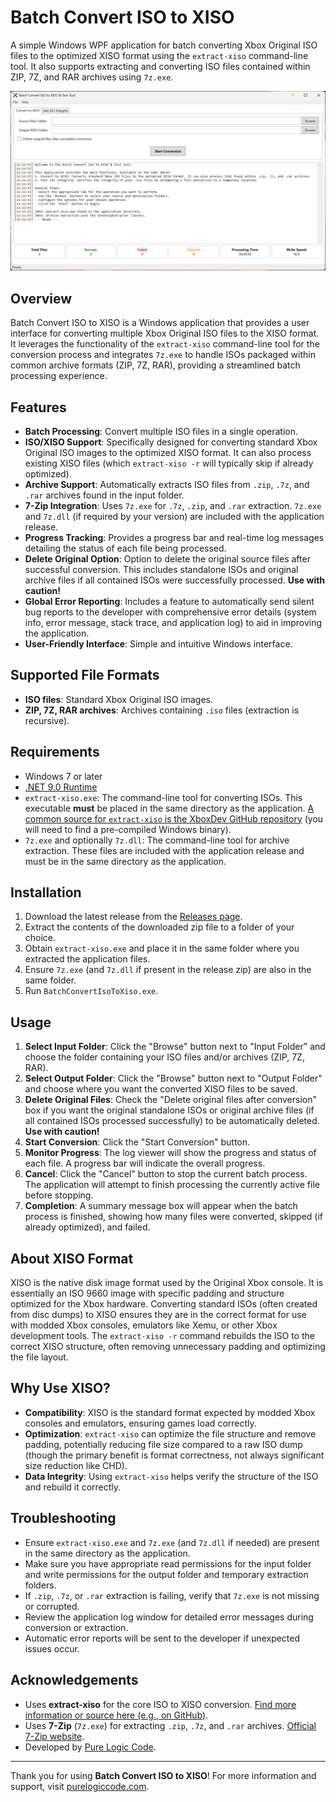 # Batch Convert ISO to XISO

A simple Windows WPF application for batch converting Xbox Original ISO files to the optimized XISO format using the `extract-xiso` command-line tool. It also supports extracting and converting ISO files contained within ZIP, 7Z, and RAR archives using `7z.exe`.

![Batch Convert ISO to XISO](screenshot.png) <!-- Placeholder for a screenshot -->

## Overview

Batch Convert ISO to XISO is a Windows application that provides a user interface for converting multiple Xbox Original ISO files to the XISO format. It leverages the functionality of the `extract-xiso` command-line tool for the conversion process and integrates `7z.exe` to handle ISOs packaged within common archive formats (ZIP, 7Z, RAR), providing a streamlined batch processing experience.

## Features

*   **Batch Processing**: Convert multiple ISO files in a single operation.
*   **ISO/XISO Support**: Specifically designed for converting standard Xbox Original ISO images to the optimized XISO format. It can also process existing XISO files (which `extract-xiso -r` will typically skip if already optimized).
*   **Archive Support**: Automatically extracts ISO files from `.zip`, `.7z`, and `.rar` archives found in the input folder.
*   **7-Zip Integration**: Uses `7z.exe` for `.7z`, `.zip`, and `.rar` extraction. `7z.exe` and `7z.dll` (if required by your version) are included with the application release.
*   **Progress Tracking**: Provides a progress bar and real-time log messages detailing the status of each file being processed.
*   **Delete Original Option**: Option to delete the original source files after successful conversion. This includes standalone ISOs and original archive files if all contained ISOs were successfully processed. **Use with caution!**
*   **Global Error Reporting**: Includes a feature to automatically send silent bug reports to the developer with comprehensive error details (system info, error message, stack trace, and application log) to aid in improving the application.
*   **User-Friendly Interface**: Simple and intuitive Windows interface.

## Supported File Formats

*   **ISO files**: Standard Xbox Original ISO images.
*   **ZIP, 7Z, RAR archives**: Archives containing `.iso` files (extraction is recursive).

## Requirements

*   Windows 7 or later
*   [.NET 9.0 Runtime](https://dotnet.microsoft.com/download/dotnet/9.0)
*   `extract-xiso.exe`: The command-line tool for converting ISOs. This executable **must** be placed in the same directory as the application. [A common source for `extract-xiso` is the XboxDev GitHub repository](https://github.com/XboxDev/extract-xiso) (you will need to find a pre-compiled Windows binary).
*   `7z.exe` and optionally `7z.dll`: The command-line tool for archive extraction. These files are included with the application release and must be in the same directory as the application.

## Installation

1.  Download the latest release from the [Releases page](YOUR_RELEASES_PAGE_URL_HERE).
2.  Extract the contents of the downloaded zip file to a folder of your choice.
3.  Obtain `extract-xiso.exe` and place it in the same folder where you extracted the application files.
4.  Ensure `7z.exe` (and `7z.dll` if present in the release zip) are also in the same folder.
5.  Run `BatchConvertIsoToXiso.exe`.

## Usage

1.  **Select Input Folder**: Click the "Browse" button next to "Input Folder" and choose the folder containing your ISO files and/or archives (ZIP, 7Z, RAR).
2.  **Select Output Folder**: Click the "Browse" button next to "Output Folder" and choose where you want the converted XISO files to be saved.
3.  **Delete Original Files**: Check the "Delete original files after conversion" box if you want the original standalone ISOs or original archive files (if all contained ISOs processed successfully) to be automatically deleted. **Use with caution!**
4.  **Start Conversion**: Click the "Start Conversion" button.
5.  **Monitor Progress**: The log viewer will show the progress and status of each file. A progress bar will indicate the overall progress.
6.  **Cancel**: Click the "Cancel" button to stop the current batch process. The application will attempt to finish processing the currently active file before stopping.
7.  **Completion**: A summary message box will appear when the batch process is finished, showing how many files were converted, skipped (if already optimized), and failed.

## About XISO Format

XISO is the native disk image format used by the Original Xbox console. It is essentially an ISO 9660 image with specific padding and structure optimized for the Xbox hardware. Converting standard ISOs (often created from disc dumps) to XISO ensures they are in the correct format for use with modded Xbox consoles, emulators like Xemu, or other Xbox development tools. The `extract-xiso -r` command rebuilds the ISO to the correct XISO structure, often removing unnecessary padding and optimizing the file layout.

## Why Use XISO?

*   **Compatibility**: XISO is the standard format expected by modded Xbox consoles and emulators, ensuring games load correctly.
*   **Optimization**: `extract-xiso` can optimize the file structure and remove padding, potentially reducing file size compared to a raw ISO dump (though the primary benefit is format correctness, not always significant size reduction like CHD).
*   **Data Integrity**: Using `extract-xiso` helps verify the structure of the ISO and rebuild it correctly.

## Troubleshooting

*   Ensure `extract-xiso.exe` and `7z.exe` (and `7z.dll` if needed) are present in the same directory as the application.
*   Make sure you have appropriate read permissions for the input folder and write permissions for the output folder and temporary extraction folders.
*   If `.zip`, `.7z`, or `.rar` extraction is failing, verify that `7z.exe` is not missing or corrupted.
*   Review the application log window for detailed error messages during conversion or extraction.
*   Automatic error reports will be sent to the developer if unexpected issues occur.

## Acknowledgements

*   Uses **extract-xiso** for the core ISO to XISO conversion. [Find more information or source here (e.g., on GitHub)](https://github.com/XboxDev/extract-xiso).
*   Uses **7-Zip** (`7z.exe`) for extracting `.zip`, `.7z`, and `.rar` archives. [Official 7-Zip website](https://www.7-zip.org/).
*   Developed by [Pure Logic Code](https://www.purelogiccode.com).

---

Thank you for using **Batch Convert ISO to XISO**! For more information and support, visit [purelogiccode.com](https://www.purelogiccode.com).
